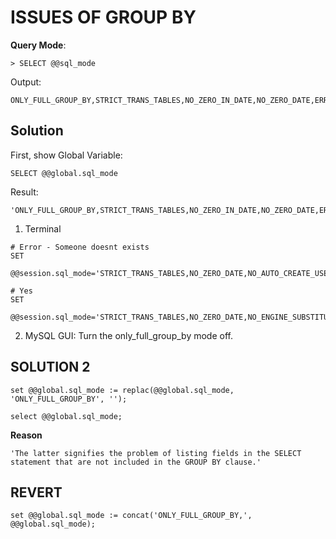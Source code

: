 # ISSUES OF GROUP BY

**Query Mode**: 
```
> SELECT @@sql_mode
```

Output:
```
ONLY_FULL_GROUP_BY,STRICT_TRANS_TABLES,NO_ZERO_IN_DATE,NO_ZERO_DATE,ERROR_FOR_DIVISION_BY_ZERO,NO_ENGINE_SUBSTITUTION
```

## Solution

First, show Global Variable:
```
SELECT @@global.sql_mode
```

Result: 
```
'ONLY_FULL_GROUP_BY,STRICT_TRANS_TABLES,NO_ZERO_IN_DATE,NO_ZERO_DATE,ERROR_FOR_DIVISION_BY_ZERO,NO_ENGINE_SUBSTITUTION'
```

1. Terminal
```
# Error - Someone doesnt exists
SET 
 @@session.sql_mode='STRICT_TRANS_TABLES,NO_ZERO_DATE,NO_AUTO_CREATE_USER,NO_ENGINE_SUBSTITUTION';

# Yes
SET 
 @@session.sql_mode='STRICT_TRANS_TABLES,NO_ZERO_DATE,NO_ENGINE_SUBSTITUTION';
```

2. MySQL GUI: Turn the only_full_group_by mode off. 

## SOLUTION 2

```
set @@global.sql_mode := replac(@@global.sql_mode, 'ONLY_FULL_GROUP_BY', '');
```

```
select @@global.sql_mode;
```

**Reason**
```
'The latter signifies the problem of listing fields in the SELECT statement that are not included in the GROUP BY clause.'
```

## REVERT

```
set @@global.sql_mode := concat('ONLY_FULL_GROUP_BY,', @@global.sql_mode);
```
